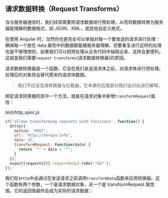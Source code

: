## 请求数据转换（Request Transforms）

当与服务器通信时，我们经常需要把请求数据进行预处理，从而将数据转换为服务器能理解的数据格式，如 JSON、XML，或其他自定义格式。

在使用 Angular 时，当然你也是完全可以单独对每一个要发送的请求进行处理：确保每一个放在 data 属性中的数据都能被服务器理解。但要重复进行这样的处理也是不够理想的。如果我们可以把预处理从业务代码中抽取出来，这样会更便利。这就是我们需要`request transforms`(请求数据转换器)的原因。

请求数据转换器是一个函数，它会在我们发送请求体之前，对请求体进行预处理。处理后的对象将会替代原来的请求体数据。

> 我们不应该混淆转换器与拦截器，在本章的后面部分我们会对此进行解释。

绑定请求转换器的其中一个方法，就是在请求对象中新增`transformRequest`属性：

_test/http_spec.js_

```js
it('allows transforming requests with functions', function() {
  $http({
    method: 'POST',
    url: 'http://teropa.info',
    data: 42,
    transformRequest: function(data) {
      return '*' + data + '*';
    }
  });
  expect(requests[0].requestBody).toBe('*42*');
});
```

我们在`$http`中会通过在发送请求之前调用`transformData`函数来应用转换器。这个函数有两个参数，一个是请求数据对象，另一个是 transformRequest 属性值。它的返回值最终会成为实际的请求数据：

```js

```